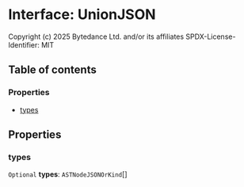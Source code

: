 # Interface: UnionJSON

Copyright (c) 2025 Bytedance Ltd. and/or its affiliates
SPDX-License-Identifier: MIT

## Table of contents

### Properties

* [types](/auto-docs/variable-plugin/interfaces/UnionJSON.md#types)

## Properties

### types

`Optional` **types**: `ASTNodeJSONOrKind`\[]
